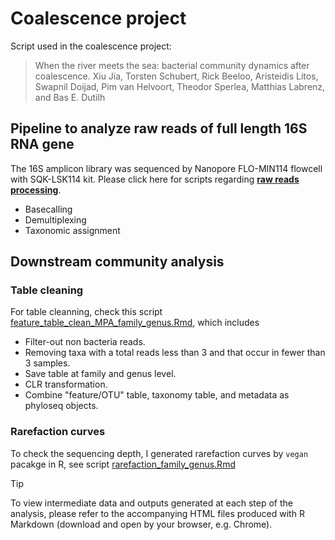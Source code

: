 # Coalescence project 
Script used in the coalescence project:
> When the river meets the sea: bacterial community dynamics after coalescence.
> Xiu Jia, Torsten Schubert, Rick Beeloo, Aristeidis Litos, Swapnil Doijad, Pim van Helvoort, Theodor Sperlea, Matthias Labrenz, and Bas E. Dutilh


## Pipeline to analyze raw reads of full length 16S RNA gene
The 16S amplicon library was sequenced by Nanopore FLO-MIN114 flowcell with SQK-LSK114 kit. 
Please click here for scripts regarding [**raw reads processing**](https://github.com/Jia-Xiu/coalescence_project/tree/main/16S_analysis).
- Basecalling
- Demultiplexing
- Taxonomic assignment 


## Downstream community analysis
### Table cleaning
For table cleanning, check this script [feature_table_clean_MPA_family_genus.Rmd](https://github.com/Jia-Xiu/coalescence_project/blob/main/com_analysis_scripts/feature_table_clean_MPA_family_genus.Rmd), which includes
- Filter-out non bacteria reads.
- Removing taxa with a total reads less than 3 and that occur in fewer than 3 samples.
- Save table at family and genus level.
- CLR transformation.
- Combine "feature/OTU" table, taxonomy table, and metadata as phyloseq objects.


### Rarefaction curves
To check the sequencing depth, I generated rarefaction curves by `vegan` pacakge in R, see script [rarefaction_family_genus.Rmd](https://github.com/Jia-Xiu/coalescence_project/blob/main/com_analysis_scripts/rarefaction_family_genus.Rmd)


> [!TIP]
> To view intermediate data and outputs generated at each step of the analysis, please refer to the accompanying HTML files produced with R Markdown (download and open by your browser, e.g. Chrome).
